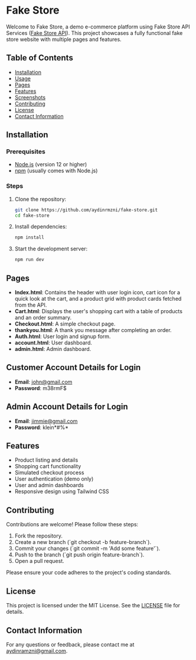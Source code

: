 
# Fake Store

Welcome to Fake Store, a demo e-commerce platform using Fake Store API Services ([Fake Store API](https://fakestoreapi.com/docs)). This project showcases a fully functional fake store website with multiple pages and features.

## Table of Contents

- [Installation](#installation)
- [Usage](#usage)
- [Pages](#pages)
- [Features](#features)
- [Screenshots](#screenshots)
- [Contributing](#contributing)
- [License](#license)
- [Contact Information](#contact-information)

## Installation

### Prerequisites

- [Node.js](https://nodejs.org/) (version 12 or higher)
- [npm](https://www.npmjs.com/) (usually comes with Node.js)

### Steps

1. Clone the repository:

   ```sh
   git clone https://github.com/aydinrmzni/fake-store.git
   cd fake-store
3. Install dependencies:
   ```sh
   npm install
4. Start the development server:
   ```sh
   npm run dev

## Pages

- **Index.html**: Contains the header with user login icon, cart icon for a quick look at the cart, and a product grid with product cards fetched from the API.
- **Cart.html**: Displays the user's shopping cart with a table of products and an order summary.
- **Checkout.html**: A simple checkout page.
- **thankyou.html**: A thank you message after completing an order.
- **Auth.html**: User login and signup form.
- **account.html**: User dashboard.
- **admin.html**: Admin dashboard.

## Customer Account Details for Login

- **Email**: john@gmail.com
- **Password**: m38rmF$

## Admin Account Details for Login

- **Email**: jimmie@gmail.com
- **Password**: klein*#%*

## Features

- Product listing and details
- Shopping cart functionality
- Simulated checkout process
- User authentication (demo only)
- User and admin dashboards
- Responsive design using Tailwind CSS

## Contributing

Contributions are welcome! Please follow these steps:

1. Fork the repository.
2. Create a new branch (\`git checkout -b feature-branch\`).
3. Commit your changes (\`git commit -m 'Add some feature'\`).
4. Push to the branch (\`git push origin feature-branch\`).
5. Open a pull request.

Please ensure your code adheres to the project's coding standards.

## License

This project is licensed under the MIT License. See the [LICENSE](LICENSE) file for details.

## Contact Information

For any questions or feedback, please contact me at [aydinramzni@gmail.com](mailto:aydinramzni@gmail.com).
